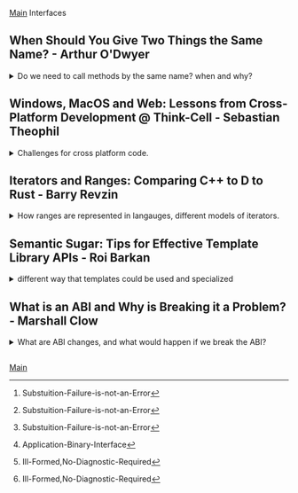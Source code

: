 <!--
ignore these words in spell check for this file
// cSpell:ignore O'Dwyer Theophil conio Revzin swappable ssize Niebloids Hollman Niebler Sutter Clow libstdc
-->
[Main](README.md)
Interfaces

## When Should You Give Two Things the Same Name? - Arthur O'Dwyer

<details>
<summary>
Do we need to call methods by the same name? when and why? 
</summary>

[When Should You Give Two Things the Same Name?](https://youtu.be/OQgFEkgKx2s)

> - When do ue us classical inheritance.
> - Idiosyncratic philosophical digressions.
> - Copious anecdotes from the STL.
> - Kind of a major rabbit-hole about constructors.
> - Mental templates, macros and polyfills
> - Bonus mantras and takeaways.

### The role of (OO) Inheritance

What do we expects from inheritance?/
We expect virtual functions and somewhere that they're used: polymorphic methods, deletion of pointers through the virtual destructor...

```cpp
struct Animal{
    virtual void feed();
    virtual ~Animal()=default
};
struct Cat: public Animal{
    // what do we expect here?
    //probably an override of feed()
};
```

but if we see code with value-semantic and none polymorphic code, we will be confused.

```cpp
Cat acquirePet();
void foo(Cat & current)
{
    auto newPet = acquirePet();
    std::swap(current, newPet);
}
```

the two approches can be combined (public inheritance without polymorphism)

> - EBO - [Empty Base Optimization](https://en.cppreference.com/w/cpp/language/ebo)
> - CRTP - [Curiously Recurring Template Pattern]https://en.cppreference.com/w/cpp/language/crtp
> - TagDispatch

but they are more of a corner cases, not the intended usage of inheritance.

```cpp
template <class Allocator>
struct CatEBO : Allocator{

};

struct CatCRTP : CanFightWith<CatCRTP>
{

};

struct CatTagDispatch: AnyAnimalTag
{

};
```

according to Liskov's substition principle:

> "**If** for each object o1 of type S **there is** an object o2 of type T **such that** all programs P defined in terms of T, the behavior of P is unchanged when o1 is substituted for o2, **then** S is a subtype of T."

and adding Occam's Razor

> "Make class S a chile of class T **if and only if** you intended to pass an objet o1 of types S as the argument to some function P defined in terms of T"
> if you don't intend to do that, there is no reason for that public inheritance relationship to exists,... and therefore that relationship should **not** exists.

Chesterton speaking against unnecessary changes and the mindset of 'modern reformers' (someone who does reforms for the sake of refroms).

> "The modern reformer says "I don't see the use of this fence; let us clear it away". The more intelligent type answers, "When you can tell me that you **do** see why it is here, **then** maybe i will allow you to destroy it"". \
> --G.K. Chesterton(1929), lightly abridged
>
> Since fences generally have reasons, tearing down fences should not be done lightly.

so if we see classical inheritance, we shouldn't change it (in a refactor) until we see why it was done this way in the first place.

Robert Frost

> "Before I build a wall I'd ask To know\
> What I was walling in, or walling out"\
> --Robert Frost, "Mending Wall" (1914)

before we put up a fence, we should know what we're doing, the reason for it, and we should document it clearly, so if we come across it in the future, we can rationally consider if it's safe to remove in the current situation.

otherwise, we might run into 'The paradox of the useless fence'./

- before we tear down a fence, we must understand why it's there.
- if there was no reason to build the fence, it will be hard to understand why it was build.
- therefore: it's harder to remove a fence that was build for no good reason than a fence that was built for good reasons with a sound rationale.

and this is a thing that we can see in many codebases. somebody writes a code that uses a technique without a good reason, and then we can't remove the code because we can't understand what they were trying to do.

in c++, when we see inheritance, we expect to see a reason why it was designed this way, and specifically, we expect to see someone using a polymorphic method. if we aren't "forced" into inheritance, we should avoid it. **Prefer composition over inheritance (Has-A is better than Is-A)**.

### Naming and STL Examples

A single name for a single entity:

> - We should use different words to refer to different ideas.
> - When refering to the same idea, we should use the same word.
> - Any given single identifier should refer unambiguously to a single entity.

two codebase, which is easier? A uses the same name (diffrent signature) for two functions. B uses different names.

```cpp
//A
bool feed(Snake& snake);
bool feed(Bear& bear);
```

or

```cpp
//B
bool feed_snake(Snake& snake);
bool feed_bear(Bear& bear);
```

using the specialized name helps us detect and trace, we can always find all the usages, jump to it, rename it, and we can always tell if which function is used. it help the computer with overload resolution, and makes it easier for the IDE.

so if we see the version A (with the overloads of the identical name), we expect that there was a reason for this, and we should actually expect a specific reason - polymorphism.

polymorphism isn't just virtual functions, there's also static polymorphism of templates.

```cpp
template <typename T>
void solve_puzzle(Animal& a)
{
    feed(a); //calling a specific overload.
}
```

both std::vector and std::list (and many other containers) use the identifier "_.push_back()_" as a method name. this same name allows us to create a template function. like the _std::back_inserter_ iterator, _std::swap_.

```cpp
template <typename T>
struct back_insert_iterator{
    //...
    // container is T*
    back_insert_iterator& operator=(const T::value_type& x)
    {
        container->push_back(x);
    }
};
```

if there was no use of polymorphism, a unique identifier would be easier to read, understand and maintain, but we get so much functionality from the STL,which makes the overloaded versions preferabl.

a counter example from the STL, _erase_ has two overloads. one identifier with two entities. Arthur says that this code doesn't facilitate any polymorphism.

```cpp
class vector
{
    using CI = const_iterator;
    iterator erase(CI first,CI last);
    iterator erase(CI where){
        return erase(where,where+1);
    }
};
```

here is an example where we trip over ourselves, we have a vector of numbers, we want to keep only the even numbers. we use the erase-remove idiom but we forget to pass the second argument to _.erase()_, so we erase only one element.

```cpp
bool isOdd(int);
std::vector<int> v= {1,2,3,4,5,6,7};
v.erase(std::remove_if(v.begin(),v.end(),isOdd)); // erase remove idiom, erase with one arguments
static_assert(std::none_of(v.begin(),v.end(), isOdd)); // this fails!
```

what we should have done is

```cpp
v.erase(std::remove_if(v.begin(),v.end(),isOdd),v.end()); // erase remove idiom, erase with two arguments
static_assert(std::none_of(v.begin(),v.end(), isOdd)); // now it's ok
```

why was the overload created? arthur says there isn't a good reason.

### An Issue with the Constructor

STL classes have too many overloads, especially std::string,

```cpp
class string {
    string(size_t n,char); // string with n times of char
    string(const char * ,size_t n); // first n chars of char*
    string(const string &,size_t pos); // copy of other string, starting at some position
    template<InputIterator It>
    string(It,it); //take two iterators
}

size_t zero =0;
auto a =std::string(zero,0); //what is called here? zero instance of character 0
auto b =std::string(0,zero); // calls the overload with the const char*, undefined behavior probably
auto c = std::string("abcd",2);  // "ab" constructor first n chars,
auto d = std::string("abcd"s,2); // "cd" constructor copy of other string from position, just because we added the string literal
```

could all these constructor be replaced with factories?

```cpp
class stringRevised {
    static stringRevised fromCopiesOfN(size_t n,char); // string with n times of char
    static stringRevised fromPtrAndLength(const char * ,size_t n); // first n chars of char*
    static stringRevised fromSuffixStartingAt(const stringRevised &,size_t pos); // copy of other string, starting at some position
    template<InputIterator It>
    static stringRevised fromRange(It,it); //take two iterators
};
size_t zero =0;
auto a =stringRevised::fromCopiesOfN(zero,0);
auto b =stringRevised::fromPtrAndLength(0,zero);
```

we couldn't do this, constructors are special.
factory functions are self documenting and easy to understand, but they don't work with the perfect-forwarding wrappers.

- _std::make_shared_, _std::make_unique_
- _emplace_back_, _optional::emplace_, _variant::emplace_

```cpp
auto a1 = std::make_shared<std::string>(zero,0);
auto a2 = std::make_shared<stringRevised>(stringRevised::fromCopiesOfN(zero,0)); //extra move operation in the good case, copy also possible.
```

constructor syntax allows us to create objects not on the stack in a comfortable way. we can actually 'new auto' (c++17) to heap allocate a factoy function p-rvalue result, gurantess heap ellision,actually good

```cpp
T t1 =T(1,2);
T* p1 =new T(2,3);
T t2 = T::fromTwoInt(3,4);
T* p2 = new auto(T::fromTwoInt(4,5)); //this works!
```

could we make a generic perfect forwarding function with factory functions?
something like this? this would work, but now instead of having a single identifier for many entities as the constructor, we simply have to choose a different name that all the classes are going to use and it won't be informative

```cpp
template <typename T, typename... Args>
auto build_shared(Args...args)
{
    T* p= new auto(T::createGenerically(args...));
    return std::make_shared<T>(p);
}
```

our fantasy: could we pass the creation format itself? pass in the factory function itself? in today's c++, this must be a concrete set (not overload set). there is one proposal for "lifting" an overload set into a concrete lambda object. a different proposal for an object that deduces types from an overload set(std::overload_set, like std::initializer_list), some sort of compiler magic.

```cpp
template <typename How, typename... Args> //the class 'How' is the problem
auto build_shared_How(How how,Args...args)
{
    auto *p= new auto(how(std::forward<Args>(args)...));
    return std::shared_ptr(p);
}
std::shared_ptr<stringRevised> sp1 = build_shared_How(stringRevised::fromCopiesOfN,0,0);
std::shared_ptr<stringRevised> sp2 = build_shared_How(stringRevised::fromPtrAndLength,0,0);

//proposal 1,
//auto sp3 = build_shared_How([]stringRevised::fromCopiesOfN,0,0);
```

### Mental Models, Macros, Polyfills

to recap, sometimes we give two entities (in different classes) the same name with the same signature, because we are going to template on the class type. this is what _std::make_shared_ does (with perfect forwarding)

```cpp
template<class Animal>
void foo(Animal & a)
{
    a.feed();
}
```

sometimes we give the same name but different signatures, because we're going to template on the argument types.

```cpp
template <class Animal, class... Foods>
void bar(Animal &a, Foods... foods)
{
    a.feed(foods...);
}
```

all STL containters provide _c.insert(pos,value)_, associative containers (like std::set) ignore the positional value. this allows us to create an _std::inserter_ with the same arguments for all containers.

```cpp
std::vector<int> data ={1,2,3}

std::vector<int> c1;
std::copy(data.begin(),data.end(),std::inserter(c1,c1.begin()));
std::set<int> c2;
std::copy(data.begin(),data.end(),std::inserter(c2,c2.begin()));
```

inserting into a set doesn't always make it bigger, if the set contains the element, it just returns it. the mental model of inserting into a set is different.
should all insert functions have the same name? why not _insertAt(pos,x)_ ,_insertNodeHandle(nh)_, _insertRange(it1,it2)_.

STL provides uniformity of containers, all containers share the same API, we can switch from _std::vector_ to _std::deque_, _std::list_ or even _std::multiset_, but does it work work the same?

no. the behavior is different. _.push_back()_ on _std::deque_ maintains the iterators, but not on a _std::vector_, _.push_back()_ invalidates the iterators (the vector might have be reallocated).

```cpp
//std::deque<int> data = {3,1,4,1,5,9,2,6,5}; //replace deque for vector
std::vector<int> data = {3,1,4,1,5,9,2,6,5};
std::sort(data.begin(), data.end());
auto [first,last]= std::equal_range(data,begin(),data.end());
data.push_back(100); // invalidates iterators in vector
data.erase(first, last); // undefined behavior in vector
for (int i: data)
{
    std::cout << i << '\n';
}
```

Can templates be mental?

> "Software engineering is programming integrated over time"\
> -- Titus Winters.

Sharing names as upgrade paths?
std::string*view and std::string share the same names for many functionalities, it was done in purpose. this was done so we could upgrade the std::string to std::string_view without issues. this was done with \_std::optional*, it has the same operators as the smart pointer classes. the reasoning was that we could replace _std::unique_ptr_ with _std::optional_, this way we reduce heap allocation and still get the 'not created' option.

reusing names can still lead to bugs. in this example both _std::optional_ and the inner type have _.reset()_ method, if we use it with the dot notation, we call the _std::optional_ method, the arrow notations is for the inner type. this would happen also with a smart pointer.

the code compiles and runs, but it doesn't do what we think it does!

```cpp
struct DataCache{
    void update(key,value);
    void reset();
};
struct Connection
{
    std::optional<DataCache> dataCache_;
    void resetCache()
    {
        if (dataCache_) //if optional value exists
        {
            dataCache_.reset(); //oops! bug! not we don't have a cache at all.
            //dataCache_->reset(); //this is what we wanted!
        }
    }
};
```

the STL and boost libraries also try to have the same names for the sake of upgrade paths.it's not a template metaprogramming, more of a **macro based static polymorphism**. the API was designed to allow this behavior. it's also called **polyfill**. the boost version is a _polyfill_ for the std version.

```cpp
#if __cplusplus >= 201703L
#include <optional>
using std::optional;
#else
#include <boost/optional/hpp>
using boost::optional;
#endif
```

we can also use this from compiler flags as platform specific polymorphism.

```cpp
namespace curses
{
    void clearScreen();
    void drawAt(int x, int y, char ch);
}

namespace conio
{
    void clearScreen();
    void drawAt(int x, int y, char ch);
}

using namespace TERMLIB; // -DTERMLIB=curses or -DTERMLIB=conio
void drawTitleBar()
{
    for (int x =0; x< 100; ++x)
    {
        drawAt(x,1,'#');// calls different function according to the TERMLIB flag.
    }
}
```

### Takeaways and Mantra

if the default parameters isn't used, don't use it. it's like an overload set, check if it's justified to use.

concepts are constrains on types, but we define them based on the algorithms, we define things based on usage.

std::enumerators - template specialization on enums that have the same name.

> - Inheritance is for sharing an interface.
>   - and so is overloading
> - Use a single names for a single entity
> - When you see two things with the same name, assume there is a reason for it.
> - When you have option to give two things the same name, **don't, unless** there is a reason for it.
> - To find concepts, don't study what your callees provide in common; study what your callers require
> - Default function arguments are the devil.

</details>

## Windows, MacOS and Web: Lessons from Cross-Platform Development @ Think-Cell - Sebastian Theophil

<details>
<summary>
Challenges for cross platform code.
</summary>

[Windows, MacOS and Web: Lessons from Cross-Platform Development @ think-cell](https://youtu.be/Cmud1jO__VA)

they started with a library that was developed in windows environment,it was a plug-in, and therefore, dynamically loaded and not in control of the entire process, many shared resources.
they

> "need a cross-platform toolkit that hides platforms specifics and **behaves identically** on different platforms"

(if such things can exists)

> Agenda
>
> 1. Levels of Abstraction: Hiding Platform Specifics
> 2. Kernel Object Lifetimes: Interprocess Shared Memory
> 3. Common Tooling I: Text Internationalization
> 4. Common Tooling II: Error Reporting
> 5. Moving to WebAssembly

### Levels of Abstraction: Hiding Platform Specifics

platform independent c++?
there are easy cases, like rendering, http requests (with the system API), child process and setting IO pipes. theses cases can be

> "Clearly defind as '**data In, data Out**'"

but even these cases can be difficult to make true platfrom indpendent, like direct call to rename/move files, which has different behavior flag for windows and macOs.

consider what the function really does and what it needs, what is the purpose of the function? if we know the "Why" - the reasoning for the function (what the user tries to achieve), we can tailor the "How" - what do we call in each platform. we don't simply route the arguments to the OS system call.

creating a file that is automatically deleted by the OS when the system closes (even at crush) but while it's alive it can be used by other processes. this behavior can be easily down on windows, but not on Mac, so maybe we need to rethink the 'how', and use a sqlite database for this in macOS, rather than file.

> - cross platform interfaces need to have well-defined, strong semantics.
> - weak semantics lead to subtle errors.
>   - Warning Sign: Having to look at the implementation.
> - Strong semantics increase DoF (degrees of freedom) for the implementor.
> - Too high-level.
>   - missed chance to unify code. Rare, we are lazy.
> - Too low-level.
>   - You'll force identical interfaces on very different things.
>   - semantics don't match operating system (_QFile::setPermissions_).
>   - or you'll loose a lot of expressiveness (_rename_).

### Kernel Object Lifetimes: Interprocess Shared Memory

boost and other libraries solve some of the problems for us, but sometimes we can to better.

boost offere interprocess communication tools, different shared memory behavior for windows and mac, windows cleans up, Posix can keep files alive for a long while. there are Robust Mutexes, file locking.

### Common Tooling I: Text Internationalization

a tool for text internationalization: translating, numbers formats.
text, context, plurality forms, what we wants.

[Boost.Locale] (https://www.boost.org/doc/libs/1_51_0/libs/locale/doc/html/main.html) was added in 2018 (boost 1.67), which supports tranlation by creating a catalog of transaltion, in boost it's runtime, in their implementation they try to make it constexpr. we don't want to read a file from disk, it's dangerous, we rather link the translations as part of the program.

> reminder about constexpr

strong and identical semantics can also refer to external tools in the build process.

### Common Tooling II: Error Reporting

dumping stack data to file, different for windows and Unix. they have an error report system that sends error to the backend and tries to identify the error. but file formats for dumps are different, and it needs to be standardized.
macOS allows to send access permissions to other processes.

### Moving to WebAssembly

the products ships with chrome extensions and webapp. they tried to use TypeScript (not JavaScript). but they weren't able to share data with c++. using C++ was typeunsafe because it lacked wrappers for JavaScript. so they built something of their own.
it's called 'Defiantly typed", and they have 'typescriptem'. which creates type safe c++ that does JavaScript.

in typescript, decleration order doesn't matter. so there needs to be some dependency list. typescript has non-integer enums, so they created a marshal enum template, and they had to create function callbacks.

</details>

## Iterators and Ranges: Comparing C++ to D to Rust - Barry Revzin

<details>
<summary>
How ranges are represented in langauges, different models of iterators.
</summary>

[Iterators and Ranges: Comparing C++ to D to Rust](https://youtu.be/d3qY4dZ2r4w), [Slides](https://cppnow.digital-medium.co.uk/wp-content/uploads/2021/05/Iteration-Models-slides.pdf)

a sequence (list, vector, map, generator,etc..) of data, we need a unifrom set of operations (read, advance, check if done?).
C++ has an iterator pair model, one for the first elements (which we move), and one iterator for one-past-the last (end iterator), we can advance the iterator (forward, backward for bi-directional, or even jump if it's a random access), read from it and check if it's the same as the ending iterator.

### C++ Ranges

in c++ ranges, we have an iterator as one type and the sentinel as the end point.

in this example we have the pair (begin, end), andvance, read, and check if done. it's deliberately a classic for loop and not a range for loop.

```cpp
template <range R>
void print_all(R&& r)
{
    auto it = ranges::begin(r);
    auto it = ranges::end(r);

    for (;it != last;++it)
    {
        fmt::print("{}\n",*it);
    }
}
```

_transform_ (map in other langauges) and _filter_\
a slide of how to implement c++ _transform_, a bit about the _end()_ method that returns iterator rather than the sentinel in case of _common_range_, all sorts of const overloads. transform is a wrapper around the iterator behavior, the 'read' behavior is a function that uses the value returned from the underlying 'read'. with filter, we have a problem that the we can't tell before hand what is the first element (it's not a one-to-one relationship), so there are some issues about constant times and stashing, but in the end it's wrapper over find-if

### The D Ranages Model - Iterators Must Go

D supports popping (shrinking, slicing), we work directly on the range object, we read the front element and pop it to advance.

a slide about implementing D behavior in C++. a slide about map (c++ transform) and filter in D, a lot less boiler plate code, D has more pronounced problem with the filter behavior (it's harder to find the first element), it fixes it with something called 'prime', which ensures the first element is correct.

in csharp, we use an enumerator that starts before the first element.

```csharp
var l = new List<int>{1,2,3};
var e = l.GetEnumerator();
while (e.MoveNext())
{
    Console.WriteLine(e.Current);
}
```

he describes c++,D and c# as 'reading languages'

> - _read_ is a distinct, idempotent function (can call it as many times as we want and get the same result)
> - it has an intresting downside..
>   - in the example below, how many times is the 'some_operation' invoked?

```cpp
auto some_operation(int)->int;
void impl()
{
    std::vector<int> v = {1,2,3,4,5,6};
    auto r = v
        | map(some_operation) //c++ transform
        | filter([](int i){return i % 2 === 0;});
    for (int i:r)
    {
        fmt::print("{}\n",i);
    }
}
```

we actually have more than expected invocations! each element that satisfies the condition has an extra invocation, one to check if it's a match, and another to actually return the value. this happend in D and C# as well.

if the D model is simpler than c++ iterator pair model, then why wasn't c++ ranges implemented like D?\
looking at find-if example, and then trying to make a subrange of all the elements until that element. it's easy in c++, find the first match and use it as a cutoff point for the subrange.

```cpp
template <forward_iterator I, sentinel_for<I> S, indirect_unary_predicate<I> Pred>
auto until(I first, S last, Pred pred)-> subrange<I>
{
    I firstMatch = find_if(first,last, pred);
    return{first,firstMatch};
}
```

in D, things aren't as easy. D works with ranges, and there is perfect way to do it, we can do it lazy, like _take-while_, which is a range that lazy evalutes and continues until the predicate is matched. alternatively, we can implement it as like _take-range_, we use the predicate to count the number of elements before the first element that fulfills the predicate, and then take exactly that many elements
(position). in D we have a bit more algorithms, and we rely more on indices.

splitting ranges, taking a subrange. or even breaking the range according to some idea. we build everything on top of the search functionality.

```cpp
template <forward_iterator I, sentinel_for<I> S,forward_iterator I2, sentinel_for<I2> S2>
auto find_split(I first, S last, I2 first2, S2 last2)
{
    auto mid = ranges::search(first,last, first2,last2);
    auto pre = ranges::subrange(first,mid.begin());
    auto post = ranges::subrange(mid.end(),last);

    return tuple{pre,mid,post};
}
```

D has different methods for findSplit, findSplitAfter,findSplitBefore, and it doesn't have many chances for code reuse, it again needs to rely on indices.

### The Rust Iterator Model

Rust is very different from C++, it has one method, _next_, we can use it once to get the data, and that's it. it gives the data, moves to the next element, the checking is done by returning an OptionalReference.

the map operation is rust is simply taking the next element, if it's nullopt, return the nullopt, otherwise, return the result of invoking the mapping function on it. filter moves forward until it reaches the end or an element that satisfies the condition.
actually, python and java are similar.\
we can call them 'iterator languages', read isn't a separate operation. java is a bit different than rust and python, it has the _.hasNext()_, which uses a cached element.

rust also has cached element mechanics, which is called _peek_.

### Iterator Languages

if the reading languages, calling map and then filter had extra operations of the map function, in iterator languages, there is no extra overhead, the mapping is called once per element. but if we have drop operation, we still pay for the mapping, (because the read and advance operations are linker), while in reading langauges we don't need to read the data to advance over it.

in c++, we can take the iterator returned from find_if, and simply delete it.

in iterator languages, how do we remove the matched value? we need a different algorithm, instead of find_if to match the value, we search for the position and then delete the element in that position.

for group_by (group_on, partitaion_by,chunkBy, chunkOn) there are two approaches: binary and unary. we can implement the unary approach in terms of the binary approach. they return a range of ranges.

slides about rust, group*by and \_getlines*,

> Functional gaps in iterator languages
>
> - No container/iterator cohesion
> - What about algorithms?
>   - no binary _group_by_
>   - no _adjacent_find_ or _adjacent_difference_
>   - no _sort_
>   - no _slide_
>   - no _search_, _mismatch_ of _find_end_
>   - no _lower_bound_, _upper_bound_, _equal range_ or _binary_search_
>   - no _next_permutation_ or _prev_permutation_
>   - no _stable_partition_ or _rotate_ (_partition_ returns index)
>   - no _min_element_, _max_element_ or _minmax_element_

| language | type     | element       | read              | advance           | done?             |
| -------- | -------- | ------------- | ----------------- | ----------------- | ----------------- |
| C++      | reading  | iterator it   | \*it              | ++it              | it == last        |
| D        | reading  | range r       | r.front()         | r.popFront()      | r.empty()         |
| C#       | reading  | IEnumerator e | e.Current         | e.moveNext()      | e.moveNext()      |
| Rust     | iterator | iterator it   | it.next()         | it.next()         | i.next()          |
| Python   | iterator | iterator it   | it.\_\_next\_\_() | it.\_\_next\_\_() | it.\_\_next\_\_() |
| Java     | iterator | iterator it   | it.next()         | it.next()         | it.hasNext()      |

</details>

## Semantic Sugar: Tips for Effective Template Library APIs - Roi Barkan

<details>
<summary>
different way that templates could be used and specialized
</summary>

[Semantic Sugar: Tips for Effective Template Library API](https://youtu.be/u0rvEMV8Qq4), [slides](https://cppnow.digital-medium.co.uk/wp-content/uploads/2021/05/Semantic-Sugar_-Tips-for-Effective-Template-Library-APIs-1.pdf)

template libraries. concepts were conceptualized even back in 2013,2014, before the language was able to provide them.

templates and overload resultion, writing the same algorithm for multiple types, metaprogramming for implementing different overloaded algorithms.

```cpp
template <class T>
constexpr const T & min(const T &a, const T &b)
{
    return (b<a) ? b :a;
}

template <class T>
constexpr void swap(T &a, T &b) noexcept;

template <class T2, std::size_t N>
constexpr void swap(T2 (&a)[N], T2 (&b)[N]) noexcept;
```

somtimes multiple overloads are legitmate, but one is preferable, so we can use _std::enable_if_ and SFINAE[^1].

things that we will see this lecture

- Putting constrains on our templates
- C++20 Concepts- alternatives and ancestors
- Many opinions, some facts
- Tips and ideas, when should use various mechanisms
- Suggestions for changes to the language (opinions, not facts)
- Snippets from the STL
- Clips from Youtube

concepts are:

### A Bunch of Boolean Expressions

defining concepts with boolean expressions, and with c++20 'requires' keyword.

```cpp
template <class T>
concept integral = std::is_integral_v<T>;

template <class T>
concept signed_integral = std::is_integral_v<T> && std::is_signed_v<T>;

template <class T>
concept swappable = requires(T& a,T& b)
    {
        ranges::swap(a,b;)
    };
```

we could do this before c++20, with type traits (classes that have `::value` member), variable templates and function templates

[integral_constant](https://en.cppreference.com/w/cpp/types/integral_constant), \
[std::enable_borrowed_range](https://en.cppreference.com/w/cpp/ranges/borrowed_range), \
[std::is_pointer_interconvertible_with_class](https://en.cppreference.com/w/cpp/types/is_pointer_interconvertible_with_class)

```cpp
template <bool B>
using bool_constant = std::integral_constant<bool,B>;
typedef bool_constant<true> true_type;

template <class R>
inline constexpr bool std::enable_borrowed_range= false;

template <class S, class M>
constexpr bool std::is_pointer_interconvertible_with_class(M S::* mp) noexcept;
```

full expressiveness is possible [std::is_scalar](https://en.cppreference.com/w/cpp/types/is_scalar), is defined with boolean OR expressions

```cpp
template <class T>
struct is_scalar : integral_constant<bool,
        is_arithemetic<T>::value ||
        is_enum<T>::value ||
        is_pointer<T>::value ||
        is_member_pointer<T>::value ||
        is_null_pointer<T>::value
    >
```

SFINAE[^1], void_t, the detection idiom a way, to use something like 'required' in pre c++20 standards (the new syntax makes things easier to read a and write). the default is false, but we specialize on the true types.

```cpp
template <typename T,typename =void>
struct has_meow : std::false_type{};
template <typename T>
struct has_meow<T, void_t<decltype(std::declval<T>().meow())>>
    : std::true_type();
```

**concepts still don't allow specialization**

```cpp
template <class T> struct is_const : std::false_type{};
template <class T> struct is_const<const T> : std::true_type{};
```

out in/opt out specialization, the std::enable_borrowed_range can specialized to true and opt-in to get some functionality.

```cpp
template <class R>
inline constexpr bool std::enable_borrowed_range= false;
```

predicates on traits (not type traits), here the temperature class is specialized to have predicate

```cpp
namespace std {
    template<>
    struct numeric_limits<Temperature>{
        static constexpr bool has_infinity = false;
    };
}
```

### Take the Overload that Meets the Largest Number of Predicates

controlling library-application interation

> - When applications use libraries there's a risk of error due to incorrect expections.
> - Overload-resolution is a way to try and verify expectations are matched.
> - This can be an 'on/off' constraining to allow/disallow certain interactions, or more advance mechanism to choose or tailer specifs of an interactions.
> - some resolution mechanisms can easily be bypassed, while other are less negotiable.

overload resolution with concepts:

> - 'requires' clause
>   - Two more syntax alternatives for good measure
> - The most specialized version wins (see standard for details)
> - SFINAE[^1] friendly
> - Clear error messages
> - Faster compilation speed
> - Library defines requirements - Application must conform.

a 'requires clause' is not a 'requires expression'

we can impose restriction from the library side - the library dictates the constraints

> - std::enable_if
>   - library guided, the requirements are defind by the library
>   - no ranking, error on multiple matchs
> - "partial specialization" - choose the function more specialized than others (be carefull of universal forwarding functions)
> - ranking down by the compiler
> - Tag dispatch
>   - this is what the STL uses
>   - iterators opt-in to their category/concept
>   - in the STL this dispatch is hiedden as an implementation detail,
>   - libraries could technically allow call-site override.

```cpp
//from the stl
template <class _InputIter>
inline void advance (_InputIter & __i,typename iterator_traits<_InputIter>::differene_type __n)
{
   __advance(__i,__n,typename iterator_traits<_InputIter>::iterator_category() );
}
```

alternatively, we can have constraints coming from the application,

```cpp
template <class ForwardIt, class Compare= std::less<>>
constexpr ForwardIt max_element(ForwardIt first, ForwardIt last, Compare comp =Compare{});
```

> - Policy-Based Desgin
>   - this is what we use in many stl algorithms.
>   - the callers can overide at the call-site.
>   - (isn't this the strategy design pattern?)
> - Customization Points (and CPOs, tag_invoke)
>   - Algorithms have a default.
>   - Algorithms that can be specialized by the library, but for the entire type, not per call.
>   - Examples: std::swap, ranges::ssize, ranges::empty,
>   - CPOs are objects with operator() that deal with overload resolution intricacies.
>   - 'Niebloids' - similar mechanism for ADL avoidance.
> - Behavioral Properties (P1393, C++23 executors, Hollman & Niebler)
>   - _std::require(executor, execution::blocking.always);_
>   - Library defines properties and Application can use them.

CPO (customization points objects) are callable objects (have the `()` method) that help with overload resolution,tag invokes is an attempt to standardize the CPO idea. Niebloids are a similar but different mechanism.

maybe in c++23 we can have behavioral properties,

Overload Resolution / Customizations

| type                   | On/Off (compiler error?) | Choose from Few | User Code   | Simplicity                                             |
| ---------------------- | ------------------------ | --------------- | ----------- | ------------------------------------------------------ |
| _requires_             | Library                  | Library         | No          | Yes                                                    |
| _std::enable_if_       | Library                  | Library         | No          | No                                                     |
| 'Specialization'       | Library                  | Library         | No          | Yes                                                    |
| 'Tag Dispatch'         | Application              | Application     | No          | Medium                                                 |
| Policy Based Design    | N/A                      | No              | Caller      | (simple for algorithms, less so for classes and types) |
| CPOs                   | Application              | No              | Application | Medium                                                 |
| _std::require_ (c++23) | No                       | Caller          | No          | Yes                                                    |

Advanced Overload Resolution Schemes

| type                   | On/Off      | Choose from Few       | User Code        | How?        |
| ---------------------- | ----------- | --------------------- | ---------------- | ----------- |
| _requires_             | Library     | Library \ Application | No               | Warrents    |
| _std::enable_if_       | Library     | Library \ Application | No               | Warrents    |
| 'Specialization'       | Library     | Library               | No               | N/A         |
| 'Tag Dispatch'         | Application | Application \ Caller  | No \ Application | Expose/Add  |
| Policy Based Design    | N/A         | No \ Caller           | Caller           | Policy tags |
| CPOs                   | Application | No (runtime)          | Application      | N/A         |
| _std::require_ (c++23) | No          | Caller                | No               | N/A         |

### Syntactic and Semantic

semantics can be tricky. like

> - _std::is_trivially_copyable_v\<std::pair\<int, int>>_ -> **false**.
> - the complexicy of _std::list::size()_ - was constant or linear until c++11, but required to be constant in c++11.

trivially copyable means we can do memcopy rather than call constructors, but despite that, a standard pair of int is syntactically not trivially copyable (same as tuples), because it would constitute as an ABI break because of past reasons. std::pair has none-trivial assignment operators (to work with rvalue references).

std::list::size() was implementation dependant (linear or constant) for a while, but this was changed (which required an ABI break) for c++11.

there are escape hatches that allow specialization to opt out from behaviors in order to implement things differently. a positive escape hatch is a 'warrant', a way to opt-in to behaviors that are default disabled. this is dangerous, 'footguns' (a way to shot yourself in the foot). we saw this earlier with _std::ranges::enable_borrowed_range_, which is default false.

'cheaply_copyable_t' - from Herb Sutter's lecture in CppCon2020.

special cases:

_std::equivalence_relation_ - a relation that is reflexive (f(x,x) is true), symmetric(f(a,b) == f(b,a)) and transitive (if f(a,b) is true and f(b,c) is true, then f(a,c) is true). there is an issue that the compiler can't differentiate between the general relation and specific equivalence_relation.

example of semantic sugars to attach semantics to lambdas.

### Take Away

> - Concepts are great
> - 'requires' doesn’t require concepts
> - Library writers - give your users power
>   - Build escape hatches / warrants
>   - Consider call-site customizations
> - C++ Standard
>   - Consider concept specialization
>   - Consider type-trait specialization

</details>

## What is an ABI and Why is Breaking it a Problem? - Marshall Clow

<details>
<summary>
What are ABI changes, and what would happen if we break the ABI?
</summary>

[What is an ABI and Why is Breaking it a Problem?](https://youtu.be/-XjUiLgJE2Y), [slides](https://cppnow.digital-medium.co.uk/wp-content/uploads/2021/05/Slides.pdf)

in 2020, there was a formal request to the standard committee to commit to breaking ABI in the future, people wanted to know that the committee was ready to do so if needed and in order to improve the language. the committee didn't fully respond.

ABI[^2] - application binary interface.

changes to the standard library that would entail an ABI break.

> the ABI includes stuff such as:
>
> - Structure layout.
> - Vtable layout.
> - Parameter passing convetions.
> - Name mangling.
> - Exception handling methods.
>
> But also - Library changes, which are different from compiler changes.

### The One Defintion Rule (ODR)

> "If there is more than one (non-identical) defintion of an entity visible in a program than the behavior of the program is undefined"

the actual term for the standard is "Ill-formed, no diagnostic required" (IF-NDR[^3]). this means that the toolchain is allowed to produce a program that the can do anything, and doesn't have to tell you that it has done so.

examples of ODR violations:

> 1. Two diffrent defintions.
> 2. Change the layout of the struct.
> 3. Add a virtual method.
> 4. More subtle things.

in this example, code with header1.h belives that Foo's size is 8 and b is at offset 4, and code with header2.h believes the size is 12 with b at offset 8. if we go around passing objects, the defintions are different and things will go bad.
cpp isn't python, we use offset to determine members, not member names.

when this effects class inheritance or composotion, it is called "**the fragile base class problem**", if we change the base, everything must be re-built.

```cpp
//header1.h
struct Foo
{
    int32_t a;
    int32_t b;
};

//header2.h
struct Foo
{
    int32_t a;
    int32_t added;
    int32_t b;
};
```

adding a virtual method is the same is changing the layout of the vtable.

> Variations on a theme:
>
> 1. Removing a member.
> 2. Reordering members.
> 3. #pragma pack.

removing a problem is the same as adding, reordering changes the offset, changing the #pragma pack can both change the size and the offsets.

```cpp
//header 1.h
struct Bar{
    virtual int One(int);
    virtual ~Bar();
};

//header 2.h
struct Bar{
    virtual int One(int);
    virtual double Two(std::string);
    virtual ~Bar();
};
```

the vtable is a static struct with function pointers, we can't say how the members are ordered, it is up to the implementation of the compiler, it can be in lexical order or the order of declaration.

in this example we have a pair with two members and a copy constructor with memberwise copy. the other pair uses default copy constructor. but with trivially copyable pairs, we can get better performance specialization.

```cpp
//header 1.h
template<Typename T1, typename T2>
struct pair {
    T1 first;
    T2 second;
    //...
    pair(const pair &p): first(p.first),second(p.second) //copy constructor
    {}
};

//header 2.h
template<Typename T1, typename T2>
struct pair {
    T1 first;
    T2 second;
    //...
    pair(const pair &p)=default
};
```

> on some platforms, parameters of trivially-copyable types which can fit into a register are passed in a register instead of on the stack.

if one piece of code expects the data to be on the stack and the other puts it on the register, this is a serious debugging challenge. this will be solved with a full re-compile of the code.

users can re-compile all of their code to make it fit the new defintions, but this can't work with the standard library. this was an actual problem that required the committee to do some special trickery to ensure this issue won't happen.

| issue                    | header1.h | header2.h        |
| ------------------------ | --------- | ---------------- |
| size of Foo              | 8         | 12               |
| offset of Foo.b          | 4         | 8                |
| Bar vtable size          | $2*8=16$  | $3 * 8 = 24$     |
| trivially copyable pairs | no        | yes (supposedly) |

so if IF-NDR[^3] is so scary, why can't the compiler diagnose this?

three cases to consider

> - Two different defintions in the same translation unit.
> - Two different defintions in different translation units, statically linked.
> - Two different defintions in different translation units, dynamically linked.

the first case is covered, we get a warning from the compiler. the second case is theoretically possible to diagnose, if we make object files bigger and the linker does more work. the third case doesn't involve the toolchain, it's getting done by the program loader, it happens after the compiler and the linker did the work, the objects might have been compiled by different compilers at different times. the chain of dynamic linking can include many object files.

### From ODR to ABI Break

> - "ODR violation between the environment in which the program was built and the environment in which it is run."
> - "An ABI break is just an ODR violation in time."
>
> we can also consider two different versions of the same file as two files. say we install a new version of a shared library with an updated header file, we have program A that uses this library, but we don't recompile it. when we run A, it will load the updated shared library, but will use it as if it was the old version.

but what can we do with this?

> - Don't change things that effect ABI.
> - Don't have 'stale binaries'.
> - Have only one defintion for everything.

we don't always know that something is an ABI change. avoiding stale binaries mean building everything, everytime, from scratch, which is not only time consuming, but what about external libraries which we don't have the source code for?

### Examples of ABI Breaks Happenning in the Past

in c++17, _emplace_back_ was changed to return a reference to the newly created emplaced object (rather than void), this didn't cause problems for existing code. (the return type is not part of the mangling).

for c++11, _libstdc++_ changed the layout and behavior of _std::basic_string_ . the old string class implemented '_copy-on-write_' semantics, while the new one did not. this change was mitigated by providing a flag that retained the old behavior \_GLIBCXX\*USE_CXX11_ABI\*. so it was more of transition than a break, but it was still a big pain in the ass, which occasionally pops up in these days. there are actually two basic_strings implementations still lurking around, and each vendoer chooses which layout to use.

in c++20, there was rejected proposal for a 'half float' type (16 bit, like short), which would play very well with GPUs. it was rejected (in part) because that would involve adding virtual functions on the iostream to support _num_put_ and _num_get_, which would break code using iostream. (there were also other reasons).

### And Back Into Politics

the standard doesn't say anything about ABI, compatability, versions, and so on. in the past, ABI breaks were stopped by implementors, they would warn about this or speak up about changes. they don't want the flack from users, and they are the ones who interact with users.

[P2028: What is ABI, and What Should WG21 Do about it?](http://www.open-std.org/jtc1/sc22/wg21/docs/papers/2020/p2028r0.pdf) - the paper by Titus which called for ABI changes (breaks). this would improve performance, but the suggestion generated a lot of discussion (which this talk is part of).

These changes would have to be detectable, we can't have wide-spread ABI changes running around.

One suggestion would be to change name mangaling scheme and prevent linkage of new files with old files. effectively breaking the c++ language in half. new programs could only interact with new object files.

Another suggestion is to have 'fat binaries', which contain defintions for both the old versions and the new versions, and then stuff would be determined at run time / linkage. the problem is that until the program is run, we don't know what is used (which shared library, plugin's, executables, etc...), and by that time, information has already been stripped away and it's impossible to tell which version/vendor was responsible for them.

for users:

> - If you have source to every bit of software that you use, and are willing to rebuild it, then this is not a problem for you.
> - If you never use any third-party software, then this is not a problem for you - your OS vendor will resolve any issues.
> - Otherwise, if you have binaries that use C++ internally, then this would affect you.

a case from a photoshop user, a story of how ABI breaks would effect it. the user has 3rd party-plugins (shared libraries), which assuming an ABI change, all break on update (in the best case, we know that the problem is the abi change). some plug-in creators will have the update, some will charge for it, some will take short time, some long time, and some will never update. most users will avoid the update to keep their current plug-ins operational.

### Summary

> - There’s a real problem here.
> - Historically, the committee has prized stability.
> - ”We” would like a solution that will allow us to make changes.
> - We do not have such a solution today.

We assume stability and backward compatibility, this was historically prized in c++. but we don't stability to mean stagnation, if changes can be made to make stuff better, we want those changes to happen. can we make them happen? what about closed-source software - how can users be protected? and if we change the ABI, how do we make this safe to change more than once?

</details>

##

<!-- footnotes -->

[^1]: Substuition-Failure-is-not-an-Error
[^2]: Application-Binary-Interface
[^3]: Ill-Formed,No-Diagnostic-Required

[Main](README.md)